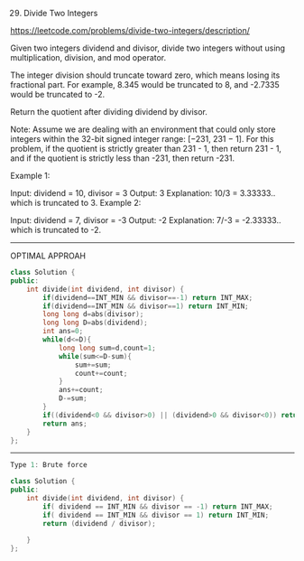 29. Divide Two Integers

https://leetcode.com/problems/divide-two-integers/description/

Given two integers dividend and divisor, divide two integers without using multiplication, division, and mod operator.

The integer division should truncate toward zero, which means losing its fractional part. For example, 8.345 would be truncated to 8, and -2.7335 would be truncated to -2.

Return the quotient after dividing dividend by divisor.

Note: Assume we are dealing with an environment that could only store integers within the 32-bit signed integer range: [−231, 231 − 1]. For this problem, if the quotient is strictly greater than 231 - 1, then return 231 - 1, and if the quotient is strictly less than -231, then return -231.

 

Example 1:

Input: dividend = 10, divisor = 3
Output: 3
Explanation: 10/3 = 3.33333.. which is truncated to 3.
Example 2:

Input: dividend = 7, divisor = -3
Output: -2
Explanation: 7/-3 = -2.33333.. which is truncated to -2.


--- 

OPTIMAL APPROAH

```cpp
class Solution {
public:
    int divide(int dividend, int divisor) {
        if(dividend==INT_MIN && divisor==-1) return INT_MAX;
        if(dividend==INT_MIN && divisor==1) return INT_MIN;
        long long d=abs(divisor);
        long long D=abs(dividend);
        int ans=0;
        while(d<=D){
            long long sum=d,count=1;
            while(sum<=D-sum){
                sum+=sum;
                count+=count;
            }
            ans+=count;
            D-=sum;
        }
        if((dividend<0 && divisor>0) || (dividend>0 && divisor<0)) return -ans;
        return ans;
    }
};
```
---

```cpp
Type 1: Brute force

class Solution {
public:
    int divide(int dividend, int divisor) {
        if( dividend == INT_MIN && divisor == -1) return INT_MAX;
        if( dividend == INT_MIN && divisor == 1) return INT_MIN;
        return (dividend / divisor);
        
    }
};
```
